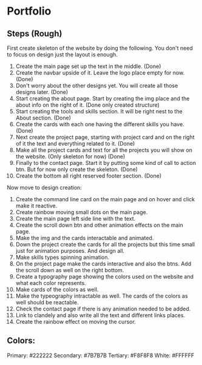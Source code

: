 # Portfolio

## Steps (Rough)

First create skeleton of the website by doing the following. You don't need to focus on design just the layout is enough.

1.  Create the main page set up the text in the middle. (Done)
2.  Create the navbar upside of it. Leave the logo place empty for now. (Done)
3.  Don't worry about the other designs yet. You will create all those designs later. (Done)
4.  Start creating the about page. Start by creating the img place and the about info on the right of it. (Done only created structure)
5.  Start creating the tools and skills section. It will be right nest to the About section. (Done)
6.  Create the cards with each one having the different skills you have. (Done)
7.  Next create the project page, starting with project card and on the right of it the text and everything related to it. (Done)
8.  Make all the project cards and text for all the projects you will show on the website. (Only skeleton for now) (Done)
9.  Finally to the contact page. Start it by putting some kind of call to action btn. But for now only create the skeleton. (Done)
10. Create the bottom all right reserved footer section. (Done)

Now move to design creation:

1.  Create the command line card on the main page and on hover and click make it reactive.
2.  Create rainbow moving small dots on the main page.
3.  Create the main page left side line with the text.
4.  Create the scroll down btn and other animation effects on the main page.
5.  Make the img and the cards interactable and animated.
6.  Down the project create the cards for all the projects but this time small just for animation purposes. And design all.
7.  Make skills types spinning animation.
8.  On the project page make the cards interactive and also the btns. Add the scroll down as well on the right bottom.
9.  Create a typography page showing the colors used on the website and what each color represents.
10. Make cards of the colors as well.
11. Make the typeography intractable as well. The cards of the colors as well should be reactable.
12. Check the contact page if there is any animation needed to be added.
13. Link to clandely and also write all the text and different links places.
14. Create the rainbow effect on moving the cursor.

## Colors:

Primary: #222222
Secondary: #7B7B7B
Tertiary: #F8F8F8
White: #FFFFFF
